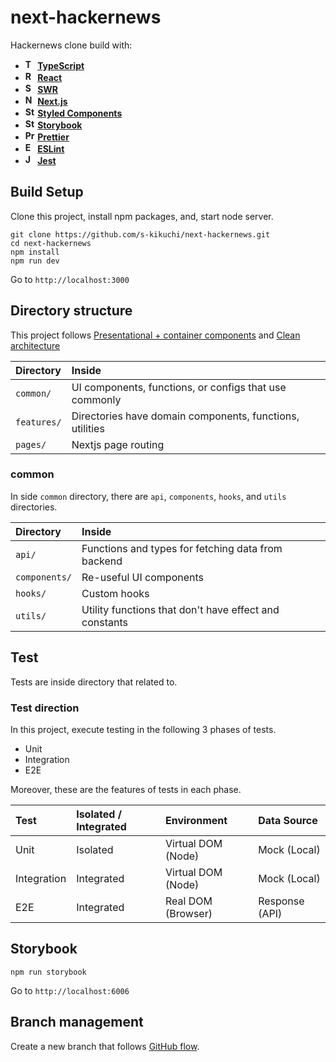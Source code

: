 # next-hackernews

Hackernews clone build with:

- **<img alt="TypeScript" src="https://user-images.githubusercontent.com/4289883/72760400-7524e080-3b8d-11ea-9b0c-f6e09280e6d8.png" height="16"> [TypeScript](https://www.typescriptlang.org/)**
- **<img alt="React" src="https://user-images.githubusercontent.com/4289883/72760398-7524e080-3b8d-11ea-95ea-736bd3081ac9.png" height="16"> [React](https://reactjs.org)**
- **<img alt="SWR" src="https://user-images.githubusercontent.com/38875367/117539545-27640e00-b046-11eb-9f7b-de941e9276ea.png" height="16"> [SWR](https://swr.vercel.app/)**
- **<img alt="Next.js" src="https://user-images.githubusercontent.com/4289883/73734536-a4416300-46f2-11ea-94c5-db97d7e9a814.png" height="16"> [Next.js](https://nextjs.org/)**
- **<img alt="Styled Compnents" src="https://user-images.githubusercontent.com/38875367/100569069-454b7b00-3310-11eb-8227-751b0ca73234.png" height="16"> [Styled Components](https://emotion.sh/)**
- **<img alt="Storybook" src="https://user-images.githubusercontent.com/4289883/72760399-7524e080-3b8d-11ea-9174-1aa265d9c239.png" height="16"> [Storybook](https://storybook.js.org/)**
- **<img alt="Prettier" src="https://user-images.githubusercontent.com/38875367/100571106-a4f85500-3315-11eb-94c6-f205212297f6.png" height="16"> [Prettier](https://prettier.io/)**
- **<img alt="ESLint" src="https://user-images.githubusercontent.com/38875367/100571315-35369a00-3316-11eb-9238-07324deec076.png" height="16"> [ESLint](https://eslint.org/)**
- **<img alt="Jest" src="https://user-images.githubusercontent.com/4289883/72760396-748c4a00-3b8d-11ea-9eba-e3df28a3f18a.png" height="16"> [Jest](https://jestjs.io/)**

## Build Setup

Clone this project, install npm packages, and, start node server.

```
git clone https://github.com/s-kikuchi/next-hackernews.git
cd next-hackernews
npm install
npm run dev
```

Go to `http://localhost:3000`

## Directory structure

This project follows [Presentational + container components](https://medium.com/@dan_abramov/smart-and-dumb-components-7ca2f9a7c7d0) and [Clean architecture](https://blog.cleancoder.com/uncle-bob/2012/08/13/the-clean-architecture.html)

| Directory   | Inside                                                   |
| :---------- | :------------------------------------------------------- |
| `common/`   | UI components, functions, or configs that use commonly   |
| `features/` | Directories have domain components, functions, utilities |
| `pages/`    | Nextjs page routing                                      |

### common

In side `common` directory, there are `api`, `components`, `hooks`, and `utils` directories.

| Directory     | Inside                                                 |
| :------------ | :----------------------------------------------------- |
| `api/`        | Functions and types for fetching data from backend     |
| `components/` | Re-useful UI components                                |
| `hooks/`      | Custom hooks                                           |
| `utils/`      | Utility functions that don't have effect and constants |

## Test

Tests are inside directory that related to.

### Test direction

In this project, execute testing in the following 3 phases of tests.

- Unit
- Integration
- E2E

Moreover, these are the features of tests in each phase.

| Test        | Isolated / Integrated | Environment        | Data Source    |
| :---------- | :-------------------- | :----------------- | :------------- |
| Unit        | Isolated              | Virtual DOM (Node) | Mock (Local)   |
| Integration | Integrated            | Virtual DOM (Node) | Mock (Local)   |
| E2E         | Integrated            | Real DOM (Browser) | Response (API) |

## Storybook

```
npm run storybook
```

Go to `http://localhost:6006`

## Branch management

Create a new branch that follows [GitHub flow](https://githubflow.github.io/).
